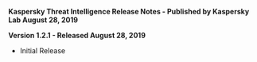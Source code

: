 **Kaspersky Threat Intelligence Release Notes - Published by Kaspersky Lab August 28, 2019**


**Version 1.2.1 - Released August 28, 2019**

* Initial Release
